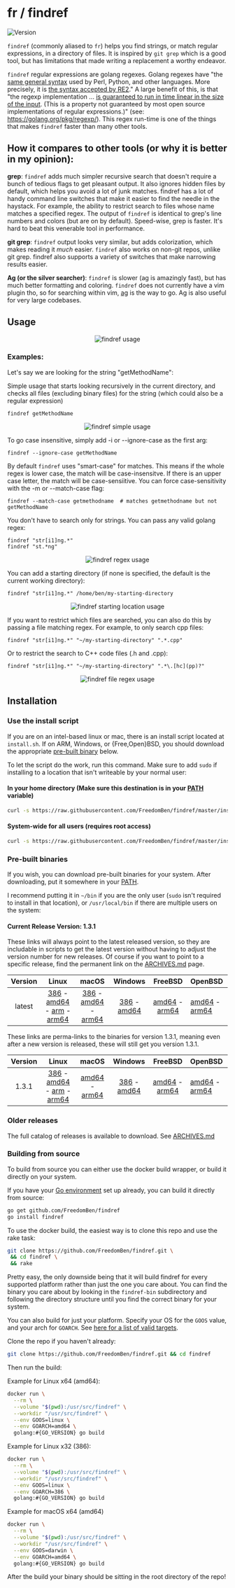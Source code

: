 # fr / findref


![Version](https://img.shields.io/badge/Version-v1.3.1-green)

`findref` (commonly aliased to `fr`) helps you find strings, or match regular expressions, in a directory of files.  It is inspired by `git grep` which is a good tool, but has limitations that made writing a replacement a worthy endeavor.

`findref` regular expressions are golang regexes.  Golang regexes have "the [same general
syntax](https://github.com/google/re2/wiki/Syntax) used by Perl, Python, and other languages.
More precisely, it is [the syntax accepted by RE2](https://github.com/google/re2/wiki/Syntax)."
A large benefit of this, is that "the regexp implementation ... [is guaranteed to run in
time linear in the size of the input](https://swtch.com/~rsc/regexp/regexp1.html).
(This is a property not guaranteed by most open source implementations of regular expressions.)" (see: https://golang.org/pkg/regexp/).  This regex run-time is one of the things that makes
`findref` faster than many other tools.


## How it compares to other tools (or why it is better in my opinion):

**grep**:  `findref` adds much simpler recursive search that doesn't require a bunch of
tedious flags to get pleasant output.  It also ignores hidden files by default,
which helps you avoid a lot of junk matches.  findref has a lot of handy command line
switches that make it easier to find the needle in the haystack.  For example, the ability
to restrict search to files whose name matches a specified regex.  The output of `findref` is
identical to grep's line numbers and colors (but are on by default).  Speed-wise, grep
is faster.  It's hard to beat this venerable tool in performance.

**git grep**:  `findref` output looks very similar, but adds colorization, which makes
reading it *much* easier.  `findref` also works on non-git repos, unlike git grep.  findref
also supports a variety of switches that make narrowing results easier.

**Ag (or the silver searcher)**:  `findref` is slower (ag is amazingly fast), but has
much better formatting and coloring.  `findref` does not currently have a vim
plugin tho, so for searching within vim, [ag](https://github.com/vim-scripts/ag.vim)
is the way to go.  Ag is also useful for very large codebases.


## Usage

<p align="center">
  <img src="images/findref-usage.png" alt="findref usage">
</p>

### Examples:

Let's say we are looking for the string "getMethodName":

Simple usage that starts looking recursively in the current directory, and checks all files (excluding binary files) for the string (which could also be a regular expression)

    findref getMethodName

<p align="center">
  <img src="images/findref-simple.gif" alt="findref simple usage">
</p>

To go case insensitive, simply add -i or --ignore-case as the first arg:

    findref --ignore-case getMethodName

By default `findref` uses "smart-case" for matches.  This means if the whole regex is lower
case, the match will be case-insensitve.  If there is an upper case letter, the match will be
case-sensiitive.  You can force case-sensitivity with the -m or --match-case flag:

    findref --match-case getmethodname  # matches getmethodname but not getMethodName

You don't have to search only for strings.  You can pass any valid golang regex:

    findref "str[i1]ng.*"
    findref "st.*ng"

<p align="center">
  <img src="images/findref-regex.gif" alt="findref regex usage">
</p>

You can add a starting directory (if none is specified, the default is the current working directory):

    findref "str[i1]ng.*" /home/ben/my-starting-directory

<p align="center">
  <img src="images/findref-starting-loc.gif" alt="findref starting location usage">
</p>

If you want to restrict which files are searched, you can also do this by passing a file
matching regex.  For example, to only search cpp files:

    findref "str[i1]ng.*" "~/my-starting-directory" ".*.cpp"

Or to restrict the search to C++ code files (.h and .cpp):

    findref "str[i1]ng.*" "~/my-starting-directory" ".*\.[hc](pp)?"

<p align="center">
  <img src="images/findref-file-regex.gif" alt="findref file regex usage">
</p>

## Installation

### Use the install script

If you are on an intel-based linux or mac, there is an install script located at
`install.sh`.  If on ARM, Windows, or {Free,Open}BSD, you should download the
appropriate [pre-built binary](#pre-built-binaries) below.

To let the script do the work, run this command.  Make sure to add `sudo` if
installing to a location that isn't writeable by your normal user:

#### In your home directory (Make sure this destination is in your [PATH](http://www.linfo.org/path_env_var.html) variable)

```bash
curl -s https://raw.githubusercontent.com/FreedomBen/findref/master/install.sh | bash -s $HOME/bin
```

#### System-wide for all users (requires root access)
```bash
curl -s https://raw.githubusercontent.com/FreedomBen/findref/master/install.sh | sudo bash -s /usr/local/bin
```

### Pre-built binaries

If you wish, you can download pre-built binaries for your system.  After downloading,
put it somewhere in your [PATH](http://www.linfo.org/path_env_var.html).

I recommend putting it in `~/bin` if you are the only user (`sudo` isn't required
to install in that location), or `/usr/local/bin` if there are multiple users on the system:

#### Current Release Version: 1.3.1

These links will always point to the latest released version, so they are includable in
scripts to get the latest version without having to adjust the version number for new
releases.  Of course if you want to point to a specific release, find the permanent link
on the [ARCHIVES.md](ARCHIVES.md) page.

| Version | Linux | macOS | Windows | FreeBSD | OpenBSD |
|:-------:|:-----:|:-----:|:-------:|:-------:|:--------|
| latest | [386](https://raw.githubusercontent.com/FreedomBen/findref-bin/master/latest/linux/386/findref.zip) - [amd64](https://raw.githubusercontent.com/FreedomBen/findref-bin/master/latest/linux/amd64/findref.zip) - [arm](https://raw.githubusercontent.com/FreedomBen/findref-bin/master/latest/linux/arm/findref.zip) - [arm64](https://raw.githubusercontent.com/FreedomBen/findref-bin/master/latest/linux/arm64/findref.zip) | [386](https://raw.githubusercontent.com/FreedomBen/findref-bin/master/latest/darwin/386/findref.zip) - [amd64](https://raw.githubusercontent.com/FreedomBen/findref-bin/master/latest/darwin/amd64/findref.zip) - [arm64](https://raw.githubusercontent.com/FreedomBen/findref-bin/master/latest/darwin/arm64/findref.zip) | [386](https://raw.githubusercontent.com/FreedomBen/findref-bin/master/latest/windows/386/findref.zip) - [amd64](https://raw.githubusercontent.com/FreedomBen/findref-bin/master/latest/windows/amd64/findref.zip) | [amd64](https://raw.githubusercontent.com/FreedomBen/findref-bin/master/latest/freebsd/amd64/findref.zip) - [arm64](https://raw.githubusercontent.com/FreedomBen/findref-bin/master/latest/freebsd/arm64/findref.zip) | [amd64](https://raw.githubusercontent.com/FreedomBen/findref-bin/master/latest/openbsd/amd64/findref.zip) - [arm64](https://raw.githubusercontent.com/FreedomBen/findref-bin/master/latest/openbsd/arm64/findref.zip) |

These links are perma-links to the binaries for version 1.3.1, meaning even after
a new version is released, these will still get you version 1.3.1.

| Version | Linux | macOS | Windows | FreeBSD | OpenBSD |
|:-------:|:-----:|:-----:|:-------:|:-------:|:--------|
| 1.3.1 | [386](https://raw.githubusercontent.com/FreedomBen/findref-bin/master/1.3.1/linux/386/findref.zip) - [amd64](https://raw.githubusercontent.com/FreedomBen/findref-bin/master/1.3.1/linux/amd64/findref.zip) - [arm](https://raw.githubusercontent.com/FreedomBen/findref-bin/master/1.3.1/linux/arm/findref.zip) - [arm64](https://raw.githubusercontent.com/FreedomBen/findref-bin/master/1.3.1/linux/arm64/findref.zip) | [amd64](https://raw.githubusercontent.com/FreedomBen/findref-bin/master/1.3.1/darwin/amd64/findref.zip) - [arm64](https://raw.githubusercontent.com/FreedomBen/findref-bin/master/1.3.1/darwin/arm64/findref.zip) | [386](https://raw.githubusercontent.com/FreedomBen/findref-bin/master/1.3.1/windows/386/findref.zip) - [amd64](https://raw.githubusercontent.com/FreedomBen/findref-bin/master/1.3.1/windows/amd64/findref.zip) | [amd64](https://raw.githubusercontent.com/FreedomBen/findref-bin/master/1.3.1/freebsd/amd64/findref.zip) - [arm64](https://raw.githubusercontent.com/FreedomBen/findref-bin/master/1.3.1/freebsd/arm64/findref.zip) | [amd64](https://raw.githubusercontent.com/FreedomBen/findref-bin/master/1.3.1/openbsd/amd64/findref.zip) - [arm64](https://raw.githubusercontent.com/FreedomBen/findref-bin/master/1.3.1/openbsd/arm64/findref.zip) |

### Older releases

The full catalog of releases is available to download.  See [ARCHIVES.md](ARCHIVES.md)

### Building from source

To build from source you can either use the docker build wrapper, or build it directly on your system.

If you have your [Go environment](https://golang.org/doc/install) set up
already, you can build it directly from source:

```bash
go get github.com/FreedomBen/findref
go install findref
```

To use the docker build, the easiest way is to clone this repo and use the rake task:

```bash
git clone https://github.com/FreedomBen/findref.git \
 && cd findref \
 && rake
```

Pretty easy, the only downside being that it will build findref for every supported
platform rather than just the one you care about.  You can find the binary you
care about by looking in the `findref-bin` subdirectory and following the directory
structure until you find the correct binary for your system.

You can also build for just
your platform.  Specify your OS for the `GOOS` value, and your arch for `GOARCH`.
See [here for a list of valid targets](https://stackoverflow.com/a/30068222/2062384).

Clone the repo if you haven't already:

```bash
git clone https://github.com/FreedomBen/findref.git && cd findref
```

Then run the build:

Example for Linux x64 (amd64):

```bash
docker run \
  --rm \
  --volume "$(pwd):/usr/src/findref" \
  --workdir "/usr/src/findref" \
  --env GOOS=linux \
  --env GOARCH=amd64 \
  golang:#{GO_VERSION} go build
```

Example for Linux x32 (386):

```bash
docker run \
  --rm \
  --volume "$(pwd):/usr/src/findref" \
  --workdir "/usr/src/findref" \
  --env GOOS=linux \
  --env GOARCH=386 \
  golang:#{GO_VERSION} go build
```

Example for macOS x64 (amd64)

```bash
docker run \
  --rm \
  --volume "$(pwd):/usr/src/findref" \
  --workdir "/usr/src/findref" \
  --env GOOS=darwin \
  --env GOARCH=amd64 \
  golang:#{GO_VERSION} go build
```

After the build your binary should be sitting in the root directory of the repo!
